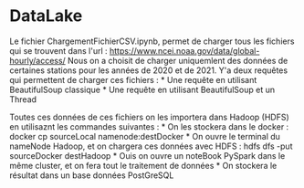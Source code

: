 # DataLake

Le fichier ChargementFichierCSV.ipynb, permet de charger tous les fichiers qui se trouvent dans l'url : https://www.ncei.noaa.gov/data/global-hourly/access/ 
Nous on a choisit de charger uniquemlent des données de certaines stations pour les années de 2020 et de 2021.
Y'a deux requêtes qui permettent de charger ces fichiers : 
      * Une requête en utilisant BeautifulSoup classique
      * Une requête en utilisant BeautifulSoup et un Thread
      
Toutes ces données de ces fichiers on les importera dans Hadoop (HDFS) en utilisaznt les commandes suivantes :
      * On les stockera dans le docker : docker cp sourceLocal namenode:destDocker
      * On ouvre le terminal du nameNode Hadoop, et on chargera ces données avec HDFS : hdfs dfs -put sourceDocker destHadoop
      * Ouis on ouvre un noteBook PySpark dans le même cluster, et on fera tout le traitement de données 
      * On stockera le résultat dans un base données PostGreSQL 
      
